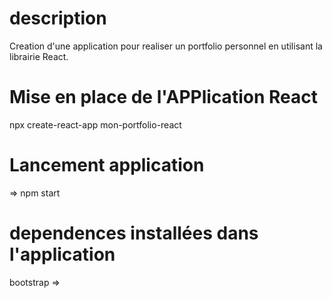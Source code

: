 # description
Creation d'une application pour realiser un portfolio personnel en utilisant la librairie React.


# Mise en place de l'APPlication React

npx create-react-app mon-portfolio-react

# Lancement application

=>  npm start

# dependences installées dans l'application

bootstrap => 




